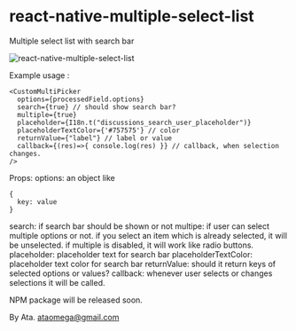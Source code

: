 # react-native-multiple-select-list
Multiple select list with search bar

![react-native-multiple-select-list](https://raw.githubusercontent.com/ataomega/react-native-multiple-select-list/master/screenshot.png)

Example usage :
```
<CustomMultiPicker
  options={processedField.options}
  search={true} // should show search bar?
  multiple={true}
  placeholder={I18n.t("discussions_search_user_placeholder")}
  placeholderTextColor={'#757575'} // color
  returnValue={"label"} // label or value
  callback={(res)=>{ console.log(res) }} // callback, when selection changes.
/>
```
Props:
options: an object like
```
{
  key: value
}
```
search: if search bar should be shown or not
multipe: if user can select multiple options or not. if you select an item which is already selected, it will be unselected. if multiple is disabled, it will work like radio buttons.
placeholder: placeholder text for search bar
placeholderTextColor: placeholder text color for search bar
returnValue: should it return keys of selected options or values?
callback: whenever user selects or changes selections it will be called.

NPM package will be released soon.

By Ata.
ataomega@gmail.com
